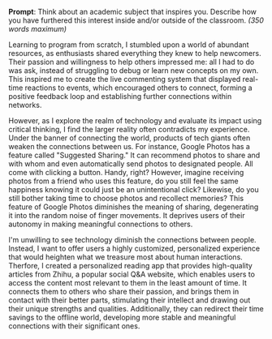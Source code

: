**Prompt**: Think about an academic subject that inspires you. Describe how you have furthered this interest inside and/or outside of the classroom. _(350 words maximum)_

Learning to program from scratch, I stumbled upon a world of abundant resources, as enthusiasts shared everything they knew to help newcomers. Their passion and willingness to help others impressed me: all I had to do was ask, instead of struggling to debug or learn new concepts on my own. This inspired me to create the live commenting system that displayed real-time reactions to events, which encouraged others to connect, forming a positive feedback loop and establishing further connections within networks.

However, as I explore the realm of technology and evaluate its impact using critical thinking, I find the larger reality often contradicts my experience. Under the banner of connecting the world, products of tech giants often weaken the connections between us. For instance, Google Photos has a feature called "Suggested Sharing." It can recommend photos to share and with whom and even automatically send photos to designated people. All come with clicking a button. Handy, right? However, imagine receiving photos from a friend who uses this feature, do you still feel the same happiness knowing it could just be an unintentional click? Likewise, do you still bother taking time to choose photos and recollect memories? This feature of Google Photos diminishes the meaning of sharing, degenerating it into the random noise of finger movements. It deprives users of their autonomy in making meaningful connections to others.

I'm unwilling to see technology diminish the connections between people. Instead, I want to offer users a highly customized, personalized experience that would heighten what we treasure most about human interactions. Therfore, I created a personalized reading app that provides high-quality articles from Zhihu, a popular social Q&A website, which enables users to access the content most relevant to them in the least amount of time. It connects them to others who share their passion, and brings them in contact with their better parts, stimulating their intellect and drawing out their unique strengths and qualities. Additionally, they can redirect their time savings to the offline world, developing more stable and meaningful connections with their significant ones.